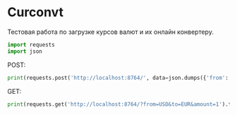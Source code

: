 # Curconvt

Тестовая работа по загрузке курсов валют и их онлайн конвертеру.

```python
import requests
import json
```
POST:
```python
print(requests.post('http://localhost:8764/', data=json.dumps({'from': 'eur', 'to': 'usd', 'amount': 1})).text)
```
GET:
```python
print(requests.get('http://localhost:8764/?from=USD&to=EUR&amount=1').text)
```
